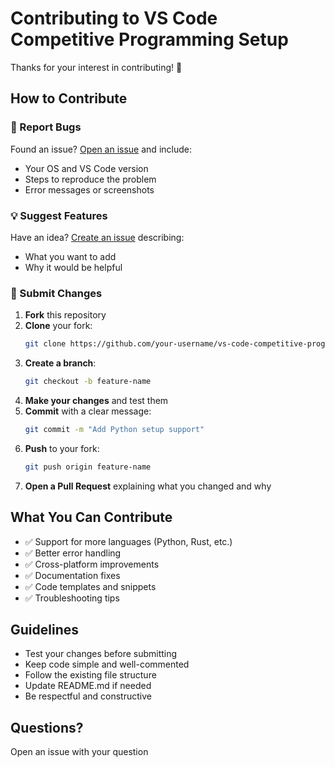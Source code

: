 # Contributing to VS Code Competitive Programming Setup

Thanks for your interest in contributing! 🚀

## How to Contribute

### 🐛 Report Bugs
Found an issue? [Open an issue](https://github.com/Zahid-Hasan-Mozumder/vs-code-competitive-programming-setup/issues) and include:
- Your OS and VS Code version
- Steps to reproduce the problem
- Error messages or screenshots

### 💡 Suggest Features
Have an idea? [Create an issue](https://github.com/Zahid-Hasan-Mozumder/vs-code-competitive-programming-setup/issues) describing:
- What you want to add
- Why it would be helpful

### 🔧 Submit Changes

1. **Fork** this repository
2. **Clone** your fork:
   ```bash
   git clone https://github.com/your-username/vs-code-competitive-programming-setup.git
   ```
3. **Create a branch**:
   ```bash
   git checkout -b feature-name
   ```
4. **Make your changes** and test them
5. **Commit** with a clear message:
   ```bash
   git commit -m "Add Python setup support"
   ```
6. **Push** to your fork:
   ```bash
   git push origin feature-name
   ```
7. **Open a Pull Request** explaining what you changed and why

## What You Can Contribute

- ✅ Support for more languages (Python, Rust, etc.)
- ✅ Better error handling
- ✅ Cross-platform improvements
- ✅ Documentation fixes
- ✅ Code templates and snippets
- ✅ Troubleshooting tips

## Guidelines

- Test your changes before submitting
- Keep code simple and well-commented
- Follow the existing file structure
- Update README.md if needed
- Be respectful and constructive

## Questions?

Open an issue with your question
